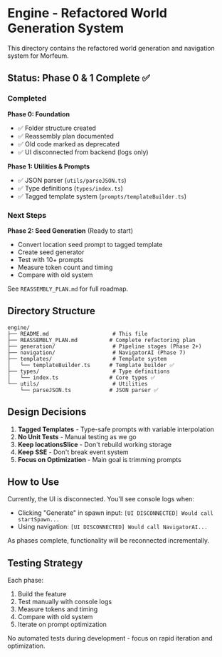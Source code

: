 # Engine - Refactored World Generation System

This directory contains the refactored world generation and navigation system for Morfeum.

## Status: Phase 0 & 1 Complete ✅

### Completed

**Phase 0: Foundation**
- ✅ Folder structure created
- ✅ Reassembly plan documented
- ✅ Old code marked as deprecated
- ✅ UI disconnected from backend (logs only)

**Phase 1: Utilities & Prompts**
- ✅ JSON parser (`utils/parseJSON.ts`)
- ✅ Type definitions (`types/index.ts`)
- ✅ Tagged template system (`prompts/templateBuilder.ts`)

### Next Steps

**Phase 2: Seed Generation** (Ready to start)
- Convert location seed prompt to tagged template
- Create seed generator
- Test with 10+ prompts
- Measure token count and timing
- Compare with old system

See `REASSEMBLY_PLAN.md` for full roadmap.

## Directory Structure

```
engine/
├── README.md                    # This file
├── REASSEMBLY_PLAN.md          # Complete refactoring plan
├── generation/                  # Pipeline stages (Phase 2+)
├── navigation/                  # NavigatorAI (Phase 7)
├── templates/                   # Template system
│   └── templateBuilder.ts      # Template builder ✅
├── types/                       # Type definitions
│   └── index.ts                # Core types ✅
└── utils/                       # Utilities
    └── parseJSON.ts            # JSON parser ✅
```

## Design Decisions

1. **Tagged Templates** - Type-safe prompts with variable interpolation
2. **No Unit Tests** - Manual testing as we go
3. **Keep locationsSlice** - Don't rebuild working storage
4. **Keep SSE** - Don't break event system
5. **Focus on Optimization** - Main goal is trimming prompts

## How to Use

Currently, the UI is disconnected. You'll see console logs when:
- Clicking "Generate" in spawn input: `[UI DISCONNECTED] Would call startSpawn...`
- Using navigation: `[UI DISCONNECTED] Would call NavigatorAI...`

As phases complete, functionality will be reconnected incrementally.

## Testing Strategy

Each phase:
1. Build the feature
2. Test manually with console logs
3. Measure tokens and timing
4. Compare with old system
5. Iterate on prompt optimization

No automated tests during development - focus on rapid iteration and optimization.
